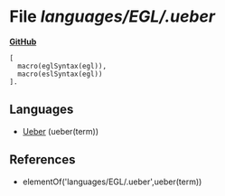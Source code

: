 # File _languages/EGL/.ueber_
**[GitHub](https://github.com/softlang/yas/blob/master/languages/EGL/.ueber)**
```
[
  macro(eglSyntax(egl)),
  macro(eslSyntax(egl))
].

```

## Languages
* [Ueber](../languages/Ueber.md) (ueber(term))

## References
* elementOf('languages/EGL/.ueber',ueber(term))
